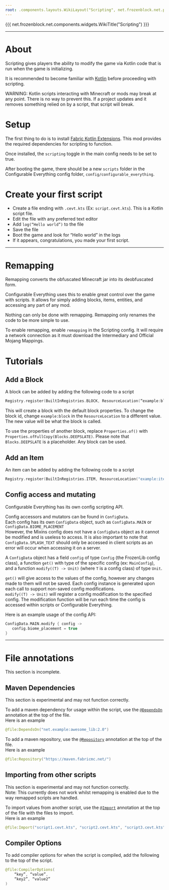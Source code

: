 ```yaml
---
root: .components.layouts.WikiLayout("Scripting", net.frozenblock.net.pages.config_every())
---
```


{{{ net.frozenblock.net.components.widgets.WikiTitle("Scripting") }}}

---

# About
Scripting gives players the ability to modify the game via Kotlin code that is run when the game is initializing.

It is recommended to become familiar with [Kotlin](https://kotlinlang.org/docs) before proceeding with scripting.

WARNING: Kotlin scripts interacting with Minecraft or mods may break at any point. There is no way to prevent this. If a project updates and it removes something relied on by a script, that script will break.

# Setup
The first thing to do is to install [Fabric Kotlin Extensions](https://modrinth.com/mod/fabric-kotlin-extensions). This mod provides the required dependencies for scripting to function.

Once installed, the `scripting` toggle in the main config needs to be set to true.

After booting the game, there should be a new `scripts` folder in the Configurable Everything config folder, `config/configurable_everything`.

# Create your first script
- Create a file ending with `.cevt.kts` (Ex: `script.cevt.kts`). This is a Kotlin script file.
- Edit the file with any preferred text editor
- Add `log(“Hello world”)` to the file
- Save the file
- Boot the game and look for “Hello world” in the logs
- If it appears, congratulations, you made your first script.

***

# Remapping
Remapping converts the obfuscated Minecraft jar into its deobfuscated form.

Configurable Everything uses this to enable great control over the game with scripts. It allows for simply adding blocks, items, entities, and accessing any part of any mod.

Nothing can only be done with remapping. Remapping only renames the code to be more simple to use.


To enable remapping, enable `remapping` in the Scripting config. It will require a network connection as it must download the Intermediary and Official Mojang Mappings.

# Tutorials

## Add a Block

A block can be added by adding the following code to a script
```kotlin
Registry.register(BuiltInRegistries.BLOCK, ResourceLocation(“example:block”), Block(Properties.of()))
```
This will create a block with the default block properties. To change the block id, change `example:block` in the `ResourceLocation` to a different value. The new value will be what the block is called.

To use the properties of another block, replace `Properties.of()` with `Properties.ofFullCopy(Blocks.DEEPSLATE)`. Please note that `Blocks.DEEPSLATE` is a placeholder. Any block can be used.

## Add an Item

An item can be added by adding the following code to a script
```kotlin
Registry.register(BuiltInRegistries.ITEM, ResourceLocation("example:item"), Item(Item.Properties()))`
```

## Config access and mutating

Configurable Everything has its own config scripting API.

Config accessors and mutators can be found in `ConfigData`.  
Each config has its own `ConfigData` object, such as `ConfigData.MAIN` or `ConfigData.BIOME_PLACEMENT`  
However, the Mixins config does not have a `ConfigData` object as it cannot be modified and is useless to access. It is also important to note that `ConfigData.SPLASH_TEXT` should only be accessed in client scripts as an error will occur when accessing it on a server.

A `ConfigData` object has a field `config` of type `Config` (the FrozenLib config class), a function `get()` with type of the specific config (ex: `MainConfig`), and a function `modify((T) -> Unit)` (where `T` is a config class) of type `Unit`.

`get()` will give access to the values of the config, however any changes made to them will not be saved. Each config instance is generated upon each call to support non-saved config modifications.  
`modify((T) -> Unit)` will register a config modification to the specified config. The modification function will be run each time the config is accessed within scripts or Configurable Everything.

Here is an example usage of the config API:
```kotlin
ConfigData.MAIN.modify { config ->
   config.biome_placement = true
}
```

***

# File annotations

This section is incomplete.

## Maven Dependencies
This section is experimental and may not function correctly.

To add a maven dependency for usage within the script, use the [`@DependsOn`](https://github.com/JetBrains/kotlin/blob/master/libraries/scripting/dependencies/src/kotlin/script/experimental/dependencies/annotations.kt) annotation at the top of the file.  
Here is an example
```kotlin
@file:DependsOn("net.example:awesome_lib:2.0")
```

To add a maven repository, use the [`@Repository`](https://github.com/JetBrains/kotlin/blob/master/libraries/scripting/dependencies/src/kotlin/script/experimental/dependencies/annotations.kt) annotation at the top of the file.  
Here is an example
```kotlin
@file:Repository("https://maven.fabricmc.net/")
```

## Importing from other scripts
This section is experimental and may not function correctly.  
Note: This currently does not work whilst remapping is enabled due to the way remapped scripts are handled.

To import values from another script, use the [`@Import`](https://github.com/FrozenBlock/Configurable-Everything/blob/master/src/main/java/net/frozenblock/configurableeverything/scripting/util/Annotations.kt) annotation at the top of the file with the files to import.  
Here is an example
```kotlin
@file:Import("script1.cevt.kts", "script2.cevt.kts", "script3.cevt.kts")
```

## Compiler Options

To add compiler options for when the script is compiled, add the following to the top of the script.
```kotlin
@file:CompilerOptions(
    “key”, “value”,
    “key2”, “value2”
)
```